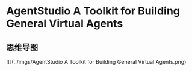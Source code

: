 # AgentStudio A Toolkit for Building General Virtual Agents

## 思维导图
![](../imgs/AgentStudio A Toolkit for Building General Virtual Agents.png)
